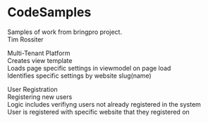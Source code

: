 # CodeSamples
Samples of work from bringpro project. </br>
Tim Rossiter

Multi-Tenant Platform </br>
Creates view template </br>
Loads page specific settings in viewmodel on page load </br>
Identifies specific settings by website slug(name)

User Registration </br>
Registering new users </br>
Logic includes verifiyng users not already registered in the system </br>
User is registered with specific website that they registered on
